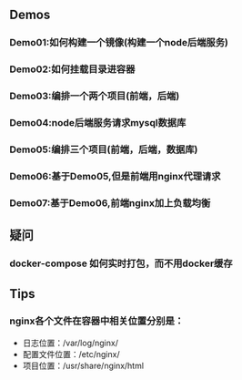 ## Demos

### Demo01:如何构建一个镜像(构建一个node后端服务)

### Demo02:如何挂载目录进容器

### Demo03:编排一个两个项目(前端，后端)

### Demo04:node后端服务请求mysql数据库

### Demo05:编排三个项目(前端，后端，数据库)

### Demo06:基于Demo05,但是前端用nginx代理请求

### Demo07:基于Demo06,前端nginx加上负载均衡

## 疑问

### docker-compose 如何实时打包，而不用docker缓存

## Tips

### nginx各个文件在容器中相关位置分别是： 

- 日志位置：/var/log/nginx/
- 配置文件位置：/etc/nginx/
- 项目位置：/usr/share/nginx/html
